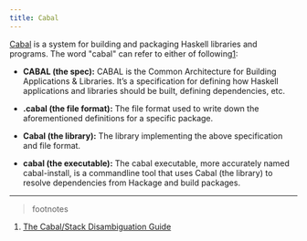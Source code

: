 ```yaml
---
title: Cabal
---
```


[Cabal](https://www.haskell.org/cabal/) is a system for building and packaging Haskell libraries and programs. The word "cabal" can refer to either of following[1](footnote:1):

* **CABAL (the spec):** CABAL is the Common Architecture for Building Applications & Libraries. It’s a specification for defining how Haskell applications and libraries should be built, defining dependencies, etc.

* **.cabal (the file format):** The file format used to write down the aforementioned definitions for a specific package.

* **Cabal (the library):** The library implementing the above specification and file format.

* **cabal (the executable):** The cabal executable, more accurately named cabal-install, is a commandline tool that uses Cabal (the library) to resolve dependencies from Hackage and build packages.


---

> footnotes

  1. [The Cabal/Stack Disambiguation Guide](https://gist.github.com/merijn/8152d561fb8b011f9313c48d876ceb07)
